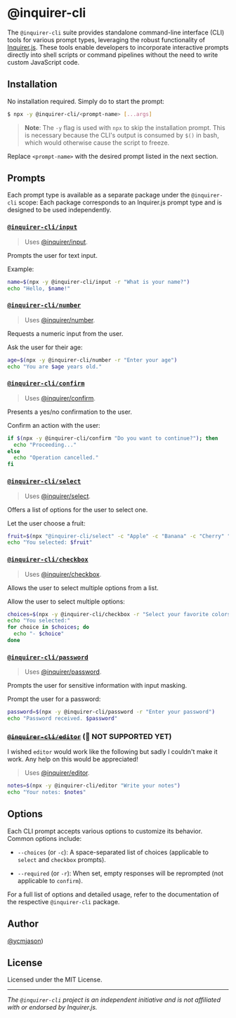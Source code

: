 # @inquirer-cli

The `@inquirer-cli` suite provides standalone command-line interface (CLI) tools for various prompt types, leveraging the robust functionality of [Inquirer.js](https://github.com/SBoudrias/Inquirer.js). These tools enable developers to incorporate interactive prompts directly into shell scripts or command pipelines without the need to write custom JavaScript code.

## Installation

No installation required. Simply do to start the prompt:

```bash
$ npx -y @inquirer-cli/<prompt-name> [...args]
```

> **Note**: The `-y` flag is used with `npx` to skip the installation prompt. This is necessary because the CLI's output is consumed by `$()` in bash, which would otherwise cause the script to freeze.

Replace `<prompt-name>` with the desired prompt listed in the next section.

## Prompts

Each prompt type is available as a separate package under the `@inquirer-cli` scope:
Each package corresponds to an Inquirer.js prompt type and is designed to be used independently.

### [`@inquirer-cli/input`](./packages/input/README.md)

> Uses [@inquirer/input](https://github.com/SBoudrias/Inquirer.js/tree/main/packages/input).

Prompts the user for text input.

Example:

```bash
name=$(npx -y @inquirer-cli/input -r "What is your name?")
echo "Hello, $name!"
```

### [`@inquirer-cli/number`](./packages/number/README.md)

> Uses [@inquirer/number](https://github.com/SBoudrias/Inquirer.js/tree/main/packages/number).

Requests a numeric input from the user.

Ask the user for their age:

```bash
age=$(npx -y @inquirer-cli/number -r "Enter your age")
echo "You are $age years old."
```

### [`@inquirer-cli/confirm`](./packages/confirm/README.md)

> Uses [@inquirer/confirm](https://github.com/SBoudrias/Inquirer.js/tree/main/packages/confirm).

Presents a yes/no confirmation to the user.

Confirm an action with the user:

```bash
if $(npx -y @inquirer-cli/confirm "Do you want to continue?"); then
  echo "Proceeding..."
else
  echo "Operation cancelled."
fi
```

### [`@inquirer-cli/select`](./packages/select/README.md)

> Uses [@inquirer/select](https://github.com/SBoudrias/Inquirer.js/tree/main/packages/select).

Offers a list of options for the user to select one.

Let the user choose a fruit:

```bash
fruit=$(npx "@inquirer-cli/select" -c "Apple" -c "Banana" -c "Cherry" "Pick a fruit")
echo "You selected: $fruit"
```

### [`@inquirer-cli/checkbox`](./packages/checkbox/README.md)

> Uses [@inquirer/checkbox](https://github.com/SBoudrias/Inquirer.js/tree/main/packages/checkbox).

Allows the user to select multiple options from a list.

Allow the user to select multiple options:

```bash
choices=$(npx -y @inquirer-cli/checkbox -r "Select your favorite colors" -c "Red" -c "Blue" -c "Green")
echo "You selected:"
for choice in $choices; do
  echo "- $choice"
done
```

### [`@inquirer-cli/password`](./packages/password/README.md)

> Uses [@inquirer/password](https://github.com/SBoudrias/Inquirer.js/tree/main/packages/password).

Prompts the user for sensitive information with input masking.

Prompt the user for a password:

```bash
password=$(npx -y @inquirer-cli/password -r "Enter your password")
echo "Password received. $password"
```

### ~~[`@inquirer-cli/editor`](./packages/editor/README.md)~~ (🚧 NOT SUPPORTED YET)

I wished `editor` would work like the following but sadly I couldn't make it work. Any help on this would be appreciated!

> Uses [@inquirer/editor](https://github.com/SBoudrias/Inquirer.js/tree/main/packages/editor).

```bash
notes=$(npx -y @inquirer-cli/editor "Write your notes")
echo "Your notes: $notes"
```

## Options

Each CLI prompt accepts various options to customize its behavior. Common options include:

- `--choices` (or `-c`):
  A space-separated list of choices (applicable to `select` and `checkbox` prompts).

- `--required` (or `-r`):
  When set, empty responses will be reprompted (not applicable to `confirm`).

For a full list of options and detailed usage, refer to the documentation of the respective `@inquirer-cli` package.

## Author

[@ycmjason](https://github.com/ycmjason))

## License

Licensed under the MIT License.

---

*The `@inquirer-cli` project is an independent initiative and is not affiliated with or endorsed by Inquirer.js.*
